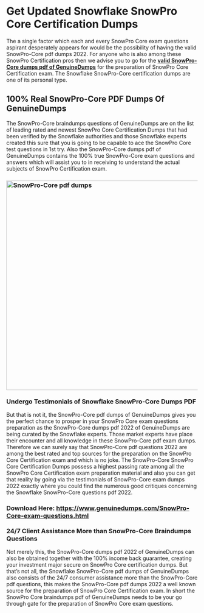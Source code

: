 <h1><strong>Get Updated Snowflake SnowPro Core Certification Dumps</strong></h1>
<p>The a single factor which each and every SnowPro Core exam questions aspirant desperately appears for would be the possibility of having the valid SnowPro-Core pdf dumps 2022. For anyone who is also among these SnowPro Certification pros then we advise you to go for the <strong><a href="https://www.genuinedumps.com/SnowPro-Core-exam-questions.html">valid SnowPro-Core dumps pdf of GenuineDumps</a></strong> for the preparation of SnowPro Core Certification exam. The Snowflake SnowPro-Core certification dumps are one of its personal type.</p>
<h2><strong>100% Real SnowPro-Core PDF Dumps Of GenuineDumps</strong></h2>
<p>The SnowPro-Core braindumps questions of GenuineDumps are on the list of leading rated and newest SnowPro Core Certification Dumps that had been verified by the Snowflake authorities and those Snowflake experts created this sure that you is going to be capable to ace the SnowPro Core test questions in 1st try. Also the SnowPro-Core dumps pdf of GenuineDumps contains the 100% true SnowPro-Core exam questions and answers which will assist you to in receiving to understand the actual subjects of SnowPro Certification exam.</p>
<h3><a href="https://www.genuinedumps.com/SnowPro-Core-exam-questions.html"><img src="https://i.ibb.co/7k8k6xg/Snow-Pro-Core-pdf-dumps.jpg" alt="SnowPro-Core pdf dumps" width="550" height="550" /></a><br /> <br /><strong>Undergo Testimonials of Snowflake SnowPro-Core Dumps PDF</strong></h3>
<p>But that is not it, the SnowPro-Core pdf dumps of GenuineDumps gives you the perfect chance to prosper in your SnowPro Core exam questions preparation as the SnowPro-Core dumps pdf 2022 of GenuineDumps are being curated by the Snowflake experts. Those market experts have place their encounter and all knowledge in these SnowPro-Core pdf exam dumps. Therefore we can surely say that SnowPro-Core pdf questions 2022 are among the best rated and top sources for the preparation on the SnowPro Core Certification exam and which is no joke. The SnowPro-Core SnowPro Core Certification Dumps possess a highest passing rate among all the SnowPro Core Certification exam preparation material and also you can get that reality by going via the testimonials of SnowPro-Core exam dumps 2022 exactly where you could find the numerous good critiques concerning the Snowflake SnowPro-Core questions pdf 2022.</p>
<h3><strong>Download Here: <a href="https://www.genuinedumps.com/SnowPro-Core-exam-questions.html">https://www.genuinedumps.com/SnowPro-Core-exam-questions.html</a></strong><br /> <br /><strong>24/7 Client Assistance More than SnowPro-Core Braindumps Questions</strong></h3>
<p>Not merely this, the SnowPro-Core dumps pdf 2022 of GenuineDumps can also be obtained together with the 100% income back guarantee, creating your investment major secure on SnowPro Core certification dumps. But that&rsquo;s not all, the Snowflake SnowPro-Core pdf dumps of GenuineDumps also consists of the 24/7 consumer assistance more than the SnowPro-Core pdf questions, this makes the SnowPro-Core pdf dumps 2022 a well known source for the preparation of SnowPro Core Certification exam. In short the SnowPro Core braindumps pdf of GenuineDumps needs to be your go through gate for the preparation of SnowPro Core exam questions.</p>
